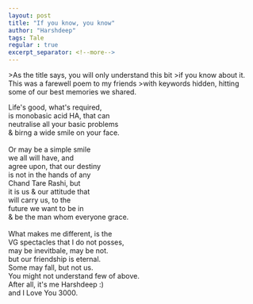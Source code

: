 ```yaml
---
layout: post
title: "If you know, you know"
author: "Harshdeep"
tags: Tale
regular : true
excerpt_separator: <!--more-->
---
```


<p>
>As the title says, you will only understand this bit
>if you know about it. This was a farewell poem to my friends
>with keywords hidden, hitting some of our best memories we shared.
</p>

<p>
Life's good, what's required,<br/>
is monobasic acid HA, that can<br/>
neutralise all your basic problems<br/>
& birng a wide smile on your face.<br/>
<br/>
Or may be a simple smile<br/>
we all will have, and<br/>
agree upon, that our destiny<br/>
is not in the hands of any<br/>
Chand Tare Rashi, but<br/>
it is us & our attitude that<br/>
will carry us, to the <br/>
future we want to be in<br/>
& be the man whom everyone grace.<br/>
<br/>
What makes me different, is the<br/>
VG spectacles that I do not posses,<br/>
may be inevitbale, may be not.<br/>
but our friendship is eternal.<br/>
Some may fall, but not us.<br/>
You might not understand few of above.<br/>
After all, it's me Harshdeep :)<br/>
and I Love You 3000.<br/>

  </p>

